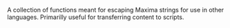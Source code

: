 A collection of functions meant for escaping Maxima strings for use in
other languages. Primarilly useful for transferring content to scripts.